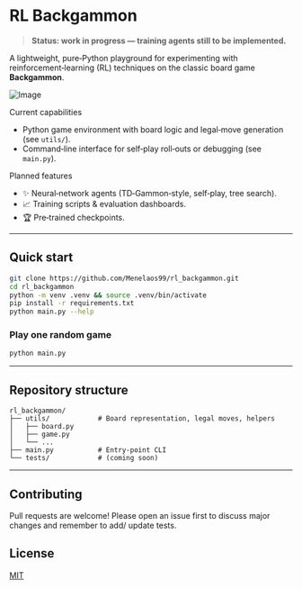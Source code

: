 # RL Backgammon

> **Status: work in progress — training agents still to be implemented.**

A lightweight, pure‑Python playground for experimenting with reinforcement‑learning (RL) techniques on the classic board game **Backgammon**.

![Image](https://github.com/user-attachments/assets/bdb3172d-89a4-4842-8c37-9e056e8075d5)

Current capabilities

* Python game environment with board logic and legal‑move generation (see `utils/`).
* Command‑line interface for self‑play roll‑outs or debugging (see `main.py`).

Planned features

* ✨ Neural‑network agents (TD‑Gammon‑style, self‑play, tree search).
* 📈 Training scripts & evaluation dashboards.
* 🏆 Pre‑trained checkpoints.

---

## Quick start

```bash
git clone https://github.com/Menelaos99/rl_backgammon.git
cd rl_backgammon
python -m venv .venv && source .venv/bin/activate
pip install -r requirements.txt   
python main.py --help
```

### Play one random game

```bash
python main.py 
```

---

## Repository structure

```
rl_backgammon/
├── utils/            # Board representation, legal moves, helpers
│   ├── board.py
│   ├── game.py
│   └── ...
├── main.py           # Entry‑point CLI
└── tests/            # (coming soon)
```

---

## Contributing

Pull requests are welcome! Please open an issue first to discuss major changes and remember to add/ update tests.

## License

[MIT](LICENSE)
